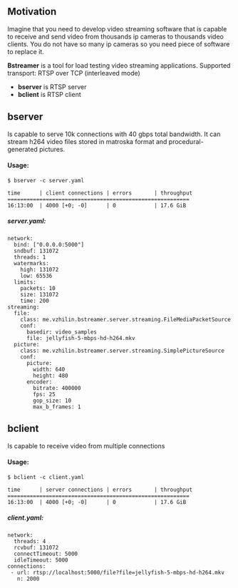 ## Motivation
Imagine that you need to develop video streaming software that is capable to receive and send video from thousands ip cameras to
thousands video clients. You do not have so many ip cameras so you need piece of software to replace it. 

**Bstreamer** is a tool for load testing video streaming applications. Supported transport: RTSP over TCP (interleaved mode)

* **bserver** is RTSP server
* **bclient** is RTSP client

## bserver
Is capable to serve 10k connections with 40 gbps total bandwidth. 
It can stream h264 video files stored in matroska format and procedural-generated pictures.

#### Usage:
```
$ bserver -c server.yaml

time      | client connections | errors       | throughput 
=========================================================
16:13:00  | 4000 [+0; -0]      | 0            | 17.6 GiB   
```
##### server.yaml:
```
network:
  bind: ["0.0.0.0:5000"]
  sndbuf: 131072
  threads: 1
  watermarks:
    high: 131072
    low: 65536
  limits:
    packets: 10
    size: 131072
    time: 200
streaming:
  file:
    class: me.vzhilin.bstreamer.server.streaming.FileMediaPacketSource
    conf:
      basedir: video_samples
      file: jellyfish-5-mbps-hd-h264.mkv
  picture:
    class: me.vzhilin.bstreamer.server.streaming.SimplePictureSource
    conf:
      picture:
        width: 640
        height: 480
      encoder:
        bitrate: 400000
        fps: 25
        gop_size: 10
        max_b_frames: 1
```

## bclient
Is capable to receive video from multiple connections

#### Usage:
```
$ bclient -c client.yaml

time      | server connections | errors       | throughput 
=========================================================
16:13:00  | 4000 [+0; -0]      | 0            | 17.6 GiB 
```

##### client.yaml:
```
network:
  threads: 4
  rcvbuf: 131072
  connectTimeout: 5000
  idleTimeout: 5000
connections:
 - url: rtsp://localhost:5000/file?file=jellyfish-5-mbps-hd-h264.mkv
   n: 2000
```